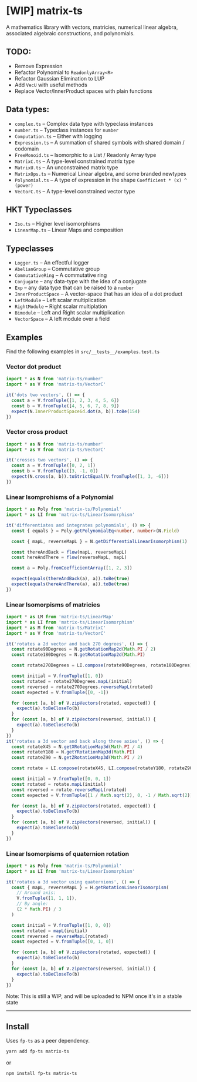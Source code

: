 # [WIP] matrix-ts

A mathematics library with vectors, matricies, numerical linear algebra, associated algebraic constructions, and polynomials.

## TODO:

- Remove Expression
- Refactor Polynomial to `ReadonlyArray<R>`
- Refactor Gaussian Elimination to LUP
- Add `VecU` with useful methods
- Replace Vector/InnerProduct spaces with plain functions

## Data types:

- `complex.ts` – Complex data type with typeclass instances
- `number.ts` – Typeclass instances for `number`
- `Computation.ts` – Either with logging
- `Expression.ts` – A summation of shared symbols with shared domain / codomain
- `FreeMonoid.ts` – Isomorphic to a List / Readonly Array type
- `MatrixC.ts` – A type-level constrained matrix type
- `MatrixU.ts` – An unconstrained matrix type
- `MatrixOps.ts` – Numerical Linear algebra, and some branded newtypes
- `Polynomial.ts` – A type of expression in the shape `Coefficient * (x) ^ (power)`
- `VectorC.ts` – A type-level constrained vector type

## HKT Typeclasses

- `Iso.ts` – Higher level isomorphisms
- `LinearMap.ts` – Linear Maps and composition

## Typeclasses

- `Logger.ts` – An effectful logger
- `AbelianGroup` – Commutative group
- `CommutativeRing` – A commutative ring
- `Conjugate` – any data-type with the idea of a conjugate
- `Exp` – any data type that can be raised to a `number`
- `InnerProductSpace` – A vector-space that has an idea of a dot product
- `LeftModule` – Left scalar multiplication
- `RightModule` – Right scalar multiplation
- `Bimodule` – Left and Right scalar multiplication
- `VectorSpace` – A left module over a field

## Examples

Find the following examples in `src/__tests__/examples.test.ts`

### Vector dot product

```ts
import * as N from 'matrix-ts/number'
import * as V from 'matrix-ts/VectorC'

it('dots two vectors', () => {
  const a = V.fromTuple([1, 2, 3, 4, 5, 6])
  const b = V.fromTuple([4, 5, 6, 7, 8, 9])
  expect(N.InnerProductSpace6d.dot(a, b)).toBe(154)
})
```

### Vector cross product

```ts
import * as N from 'matrix-ts/number'
import * as V from 'matrix-ts/VectorC'

it('crosses two vectors', () => {
  const a = V.fromTuple([0, 2, 1])
  const b = V.fromTuple([3, -1, 0])
  expect(N.cross(a, b)).toStrictEqual(V.fromTuple([1, 3, -6]))
})
```

### Linear Isomprohisms of a Polynomial

```ts
import * as Poly from 'matrix-ts/Polynomial'
import * as LI from 'matrix-ts/LinearIsomorphism'

it('differentiates and integrates polynomials', () => {
  const { equals } = Poly.getPolynomialEq<number, number>(N.Field)

  const { mapL, reverseMapL } = N.getDifferentialLinearIsomorphism(1)

  const thereAndBack = flow(mapL, reverseMapL)
  const hereAndThere = flow(reverseMapL, mapL)

  const a = Poly.fromCoefficientArray([1, 2, 3])

  expect(equals(thereAndBack(a), a)).toBe(true)
  expect(equals(hereAndThere(a), a)).toBe(true)
})
```

### Linear Isomorpisms of matricies

```ts
import * as LM from 'matrix-ts/LinearMap'
import * as LI from 'matrix-ts/LinearIsomorphism'
import * as M from 'matrix-ts/MatrixC'
import * as V from 'matrix-ts/VectorC'

it('rotates a 2d vector and back 270 degrees', () => {
  const rotate90Degrees = N.getRotationMap2d(Math.PI / 2)
  const rotate180Degres = N.getRotationMap2d(Math.PI)

  const rotate270Degrees = LI.compose(rotate90Degrees, rotate180Degres)

  const initial = V.fromTuple([1, 0])
  const rotated = rotate270Degrees.mapL(initial)
  const reversed = rotate270Degrees.reverseMapL(rotated)
  const expected = V.fromTuple([0, -1])

  for (const [a, b] of V.zipVectors(rotated, expected)) {
    expect(a).toBeCloseTo(b)
  }
  for (const [a, b] of V.zipVectors(reversed, initial)) {
    expect(a).toBeCloseTo(b)
  }
})
it('rotates a 3d vector and back along three axies', () => {
  const rotateX45 = N.getXRotationMap3d(Math.PI / 4)
  const rotateY180 = N.getYRotationMap3d(Math.PI)
  const rotateZ90 = N.getZRotationMap3d(Math.PI / 2)

  const rotate = LI.compose(rotateX45, LI.compose(rotateY180, rotateZ90))

  const initial = V.fromTuple([0, 0, 1])
  const rotated = rotate.mapL(initial)
  const reversed = rotate.reverseMapL(rotated)
  const expected = V.fromTuple([1 / Math.sqrt(2), 0, -1 / Math.sqrt(2)])

  for (const [a, b] of V.zipVectors(rotated, expected)) {
    expect(a).toBeCloseTo(b)
  }
  for (const [a, b] of V.zipVectors(reversed, initial)) {
    expect(a).toBeCloseTo(b)
  }
})
```

### Linear Isomorpisms of quaternion rotation

```ts
import * as Poly from 'matrix-ts/Polynomial'
import * as LI from 'matrix-ts/LinearIsomorphism'

it('rotates a 3d vector using quaternions', () => {
  const { mapL, reverseMapL } = H.getRotationLinearIsomorpism(
    // Around axis:
    V.fromTuple([1, 1, 1]),
    // By angle:
    (2 * Math.PI) / 3
  )

  const initial = V.fromTuple([1, 0, 0])
  const rotated = mapL(initial)
  const reversed = reverseMapL(rotated)
  const expected = V.fromTuple([0, 1, 0])

  for (const [a, b] of V.zipVectors(rotated, expected)) {
    expect(a).toBeCloseTo(b)
  }
  for (const [a, b] of V.zipVectors(reversed, initial)) {
    expect(a).toBeCloseTo(b)
  }
})
```

Note: This is still a WIP, and will be uploaded to NPM once it's in a stable state

---

## Install

Uses `fp-ts` as a peer dependency.

```bash
yarn add fp-ts matrix-ts
```

or

```bash
npm install fp-ts matrix-ts
```
